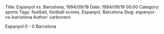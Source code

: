 Title: Espanyol vs. Barcelona, 1994/09/18
Date: 1994/09/18 00:00
Category: sports
Tags: football, football scores, Espanyol, Barcelona
Slug: espanyol-vs-barcelona
Author: carbonero


Espanyol 0 - 0 Barcelona
